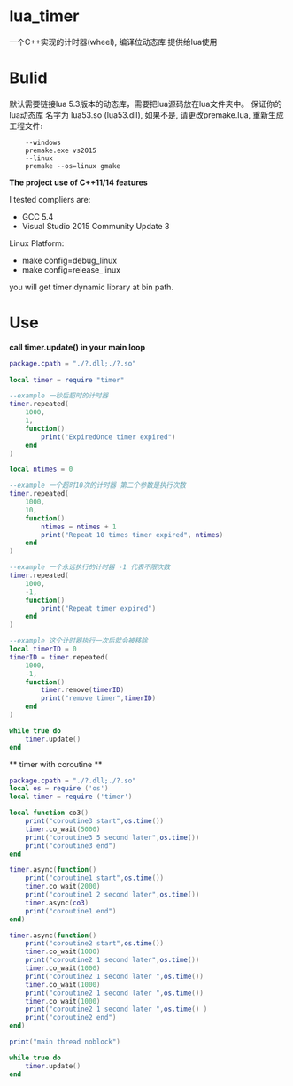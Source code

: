 # lua_timer
一个C++实现的计时器(wheel), 编译位动态库 提供给lua使用

# Bulid
默认需要链接lua 5.3版本的动态库，需要把lua源码放在lua文件夹中。
保证你的 lua动态库 名字为 lua53.so (lua53.dll), 如果不是,
请更改premake.lua, 重新生成工程文件:
```
    --windows
    premake.exe vs2015
    --linux
    premake --os=linux gmake
```

**The project use of C++11/14 features**

I tested compliers are:
- GCC 5.4 
- Visual Studio 2015 Community Update 3

Linux Platform: 
- make config=debug_linux
- make config=release_linux

you will get timer dynamic library at bin path.

# Use

**call timer.update() in your main loop**

```lua
package.cpath = "./?.dll;./?.so"
 
local timer = require "timer"

--example 一秒后超时的计时器
timer.repeated(
    1000,
    1,
    function()
        print("ExpiredOnce timer expired")
    end
)

local ntimes = 0

--example 一个超时10次的计时器 第二个参数是执行次数
timer.repeated(
    1000,
    10,
    function()
        ntimes = ntimes + 1
        print("Repeat 10 times timer expired", ntimes)
    end
)

--example 一个永远执行的计时器 -1 代表不限次数
timer.repeated(
    1000,
    -1,
    function()
        print("Repeat timer expired")
    end
)

--example 这个计时器执行一次后就会被移除
local timerID = 0
timerID = timer.repeated(
    1000,
    -1,
    function()
        timer.remove(timerID)
        print("remove timer",timerID)
    end
)

while true do
    timer.update()
end

```
** timer with coroutine **
```lua
package.cpath = "./?.dll;./?.so"
local os = require ('os')
local timer = require ('timer')

local function co3()
    print("coroutine3 start",os.time())
    timer.co_wait(5000)
    print("coroutine3 5 second later",os.time())
    print("coroutine3 end")
end

timer.async(function()
    print("coroutine1 start",os.time())
    timer.co_wait(2000)
    print("coroutine1 2 second later",os.time())
    timer.async(co3)
    print("coroutine1 end")
end)

timer.async(function()
    print("coroutine2 start",os.time())
    timer.co_wait(1000)
    print("coroutine2 1 second later",os.time())
    timer.co_wait(1000)
    print("coroutine2 1 second later ",os.time())
    timer.co_wait(1000)
    print("coroutine2 1 second later ",os.time())
    timer.co_wait(1000)
    print("coroutine2 1 second later ",os.time() )
    print("coroutine2 end")
end)

print("main thread noblock")

while true do
    timer.update()
end

```

